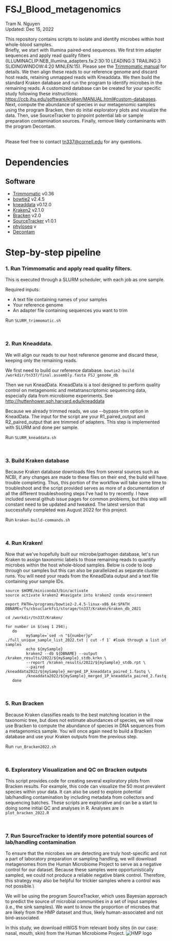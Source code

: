 # FSJ_Blood_metagenomics
Tram N. Nguyen
<br />
Updated: Dec 15, 2022
<br />

This repository contains scripts to isolate and identify microbes within host whole-blood samples.
<br />
Briefly, we start with Illumina paired-end sequences. We first trim adapter sequences and apply read quality filters (ILLUMINACLIP:NEB_Illumina_adapters.fa:2:30:10 LEADING:3 TRAILING:3 SLIDINGWINDOW:4:20 MINLEN:15). Please see the [Trimmomatic manual](http://www.usadellab.org/cms/?page=trimmomatic) for details. We then align these reads to our reference genome and discard host reads, retaining unmapped reads with Kneaddata. We then build the standard Kraken database and run the program to identify microbes in the remaining reads. A customized database can be created for your specific study following these instructions: https://ccb.jhu.edu/software/kraken/MANUAL.html#custom-databases. Next, compute the abundance of species in our metagenomic samples using the program Bracken, then do inital exploratory plots and visualize the data. Then, use SourceTracker to pinpoint potential lab or sample preparation contamination sources. Finally, remove likely contaminants with the program Decontam.

<br /> Please feel free to contact tn337@cornell.edu for any questions.


# Dependencies
## Software
- [Trimmomatic](http://www.usadellab.org/cms/?page=trimmomatic) v0.36
- [bowtie2](https://bowtie-bio.sourceforge.net/bowtie2/index.shtml#:~:text=Bowtie%202%20is%20an%20ultrafast,long%20(e.g.%20mammalian)%20genomes.) v2.4.5
- [kneaddata](https://huttenhower.sph.harvard.edu/kneaddata/) v0.12.0
- [Kraken2](https://ccb.jhu.edu/software/kraken2/) v2.1.0
- [Bracken](https://ccb.jhu.edu/software/bracken/) v2.0
- [SourceTracker](https://github.com/biota/sourcetracker2) v1.0.1
- [phyloseq](https://joey711.github.io/phyloseq/) v
- [Decontam](https://benjjneb.github.io/decontam/vignettes/decontam_intro.html) 

# Step-by-step pipeline

### 1. Run Trimmomatic and apply read quality filters. 
This is executed through a SLURM scheduler, with each job as one sample. 

Required inputs:
- A text file containing names of your samples
- Your reference genome
- An adapter file containing sequences you want to trim

Run ```SLURM_trimmomatic.sh```


<br />


### 2. Run Kneaddata. 
We will align our reads to our host reference genome and discard these, keeping only the remaining reads. 

We first need to build our reference database.
```bowtie2-build /workdir/tn337/final.assembly.fasta FSJ_genome_db```

Then we run KneadData.
KneadData is a tool designed to perform quality control on metagenomic and metatranscriptomic sequencing data, especially data from microbiome experiments. See http://huttenhower.sph.harvard.edu/kneaddata

Because we already trimmed reads, we use --bypass-trim option in KneadData. The input for the script are your R1_paired_output and R2_paired_output that are trimmed of adapters. This step is implemented with SLURM and done per sample.

Run ```SLURM_kneaddata.sh```

<br />

### 3. Build Kraken database
Because Kraken database downloads files from several sources such as NCBI, if any changes are made to these files on their end, the build will have trouble completing. Thus, this portion of the workflow will take some time to troubleshoot and the script provided serves as more of a documentation of all the different troubleshooting steps I've had to try recently. I have included several github issue pages for common problems, but this step will constant need to be updated and tweaked. The latest version that successfully completed was August 2022 for this project.

Run ```kraken-build-commands.sh```

<br />

### 4. Run Kraken!
Now that we've hopefully built our microbe/pathogen database, let's run Kraken to assign taxonomic labels to those remaining reads to quantify microbes within the host whole-blood samples. Below is code to loop through our samples but this can also be parallelized as separate cluster runs. You will need your reads from the KneadData output and a text file containing your sample IDs.


```
source $HOME/miniconda3/bin/activate
source activate kraken2 #navigate into kraken2 conda environment

export PATH=/programs/bowtie2-2.4.5-linux-x86_64:$PATH
DBNAME=/fs/cbsuclarkfs1/storage/tn337/Kraken/kraken_db_2021

cd /workdir/tn337/Kraken/

for number in $(seq 1 294);
   do
         mySample=`sed -n "${number}p" ./full_unique_sample_list_2022.txt | cut -f 1` #look through a list of samples
         echo ${mySample}
         kraken2 --db ${DBNAME} --output /kraken_results/2022/${mySample}_stdb.krkn \
         --report /kraken_results/2022/${mySample}_stdb.rpt \
         --paired /kneaddata2022/${mySample}_merged_1P_kneaddata_paired_1.fastq \
         /kneaddata2022/${mySample}_merged_1P_kneaddata_paired_2.fastq
   done
```

<br />

### 5. Run Bracken
Because Kraken classifies reads to the best matching location in the taxonomic tree, but does not estimate abundances of species, we will now use Bracken to compute the abundance of species in DNA sequences from a metagenomics sample. You will once again need to build a Bracken database and use your Kraken outputs from the previous step.

Run ```run_Bracken2022.sh```

<br />

### 6. Exploratory Visualization and QC on Bracken outputs
This script provides code for creating several exploratory plots from Bracken results. For example, this code can visualize the 50 most prevalent species within your data. It can also be used to explore potential lab/handling contamination by including metadata from collectors and sequencing batches. These scripts are explorative and can be a start to doing some initial QC and analyses in R. Analyses are in ```plot_bracken_2022.R```

<br />

### 7. Run SourceTracker to identify more potential sources of lab/handling contamination
To ensure that the microbes we are detecting are truly host-specific and not a part of laboratory preparation or sampling handling, we will download metagenomes from the Human Microbiome Project to serve as a negative control for our dataset. Because these samples were opportunistically sampled, we could not produce a reliable negative blank control. Therefore, this strategy may also be helpful for trickier samples where a control was not possible.\

We will be using the program SourceTracker, which uses Bayesian approach to predict the source of microbial communities in a set of input samples (i.e., the sink samples). We want to know the proportion of microbes that are likely from the HMP dataset and thus, likely human-associated and not bird-associated.

In this study, we download mWGS from relevant body sites (in our case: nasal, mouth, skin) from the Human Microbiome Project.
![HMP logo](https://images.squarespace-cdn.com/content/538e5c3ce4b02add9dca1fd5/1410527133814-0BSTCQ4YHQ9F9O1TNOMN/?content-type=image%2Fpng)


